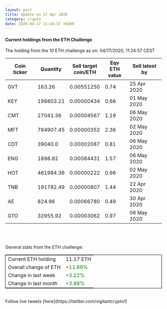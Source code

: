 ```yaml
---
layout: post
title: Update on 17 Apr 2020
category: crypto
date: 2020-04-17 11:24:57 +0200
---
```




#### Current holdings from the ETH Challenge

The holding from the 10 ETH challenge as on: 04/17/2020, 11:24:57 CEST

|Coin ticker|Quantity|Sell target<br>coin/ETH|Eqv ETH<br>value|Sell latest by|
|-----------|--------|-----------|-----------|--------------|
GVT|163.26|  0.00551250|0.74|25 Apr 2020|
KEY|198803.21|  0.00000434|0.66|01 May 2020|
CMT|27041.36|  0.00004567|1.19|06 May 2020|
MFT|784907.45|  0.00000352|2.36|02 May 2020|
CDT|39040.0|  0.00002087|0.81|06 May 2020|
ENG|1898.82|  0.00084431|1.57|06 May 2020|
HOT|481984.36|  0.00000222|0.96|02 May 2020|
TNB|191782.49|  0.00000807|1.44|22 Apr 2020|
AE|824.96|  0.00066780|0.49|30 Apr 2020|
GTO|32955.92|  0.00003062|0.97|06 May 2020|

<br>
<br>
<br>
General stats from the ETH challenge:

<table style="border:1px solid black;margin-left:auto;margin-right:auto;">
	<tbody>
	<tr>
		<td>Current ETH holding</td>
		<td>     11.17 ETH</td>
	</tr>
	<tr>
		<td>Overall change of ETH</td>
		<td><font color="green">+11.69%</font></td>
	</tr>
	<tr>
		<td>Change in last week</td>
		<td><font color="green">+3.22%</font></td>
	</tr>
	<tr>
		<td>Change in last month</td>
		<td><font color="green">+3.88%</font></td>
	</tr>
	</tbody>
</table>

<br>
Follow live tweets [here](https://twitter.com/vigilantcrypto1)
<br>
<br>